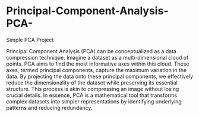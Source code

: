 # Principal-Component-Analysis-PCA-
Simple PCA Project

Principal Component Analysis (PCA) can be conceptualized as a data compression technique. Imagine a dataset as a multi-dimensional cloud of points. PCA aims to find the most informative axes within this cloud. These axes, termed principal components, capture the maximum variation in the data. By projecting the data onto these principal components, we effectively reduce the dimensionality of the dataset while preserving its essential structure. This process is akin to compressing an image without losing crucial details. In essence, PCA is a mathematical tool that transforms complex datasets into simpler representations by identifying underlying patterns and reducing redundancy.

